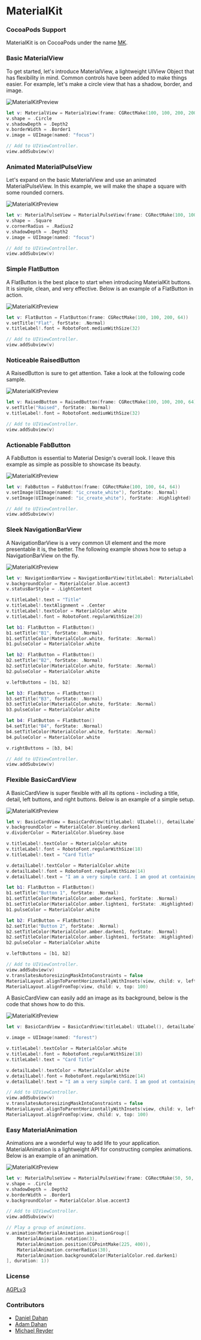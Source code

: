 # MaterialKit

### CocoaPods Support

MaterialKit is on CocoaPods under the name [MK](https://cocoapods.org/?q=MK).

### Basic MaterialView

To get started, let's introduce MaterialView, a lightweight UIView Object that has flexibility in mind. Common controls have been added to make things easier. For example, let's make a circle view that has a shadow, border, and image.

![MaterialKitPreview](http://www.materialkit.io/github/img1.png)

```swift
let v: MaterialView = MaterialView(frame: CGRectMake(100, 100, 200, 200))
v.shape = .Circle
v.shadowDepth = .Depth2
v.borderWidth = .Border1
v.image = UIImage(named: "focus")

// Add to UIViewController.
view.addSubview(v)
```

### Animated MaterialPulseView

Let's expand on the basic MaterialView and use an animated MaterialPulseView. In this example, we will make the shape a square with some rounded corners.

![MaterialKitPreview](http://www.materialkit.io/github/img2.gif)

```swift
let v: MaterialPulseView = MaterialPulseView(frame: CGRectMake(100, 100, 200, 200))
v.shape = .Square
v.cornerRadius = .Radius2
v.shadowDepth = .Depth2
v.image = UIImage(named: "focus")

// Add to UIViewController.
view.addSubview(v)
```

### Simple FlatButton

A FlatButton is the best place to start when introducing MaterialKit buttons. It is simple, clean, and very effective. Below is an example of a FlatButton in action.

![MaterialKitPreview](http://www.materialkit.io/github/img3.gif)

```swift
let v: FlatButton = FlatButton(frame: CGRectMake(100, 100, 200, 64))
v.setTitle("Flat", forState: .Normal)
v.titleLabel!.font = RobotoFont.mediumWithSize(32)

// Add to UIViewController.
view.addSubview(v)
```

### Noticeable RaisedButton

A RaisedButton is sure to get attention. Take a look at the following code sample.

![MaterialKitPreview](http://www.materialkit.io/github/img4.gif)

```swift
let v: RaisedButton = RaisedButton(frame: CGRectMake(100, 100, 200, 64))
v.setTitle("Raised", forState: .Normal)
v.titleLabel!.font = RobotoFont.mediumWithSize(32)

// Add to UIViewController.
view.addSubview(v)
```

### Actionable FabButton

A FabButton is essential to Material Design's overall look. I leave this example as simple as possible to showcase its beauty.

![MaterialKitPreview](http://www.materialkit.io/github/img5.gif)

```swift
let v: FabButton = FabButton(frame: CGRectMake(100, 100, 64, 64))
v.setImage(UIImage(named: "ic_create_white"), forState: .Normal)
v.setImage(UIImage(named: "ic_create_white"), forState: .Highlighted)

// Add to UIViewController.
view.addSubview(v)
```

### Sleek NavigationBarView

A NavigationBarView is a very common UI element and the more presentable it is, the better. The following example shows how to setup a NavigationBarView on the fly.

![MaterialKitPreview](http://www.materialkit.io/github/img6.gif)

```swift
let v: NavigationBarView = NavigationBarView(titleLabel: MaterialLabel())!
v.backgroundColor = MaterialColor.blue.accent3
v.statusBarStyle = .LightContent

v.titleLabel!.text = "Title"
v.titleLabel!.textAlignment = .Center
v.titleLabel!.textColor = MaterialColor.white
v.titleLabel!.font = RobotoFont.regularWithSize(20)

let b1: FlatButton = FlatButton()
b1.setTitle("B1", forState: .Normal)
b1.setTitleColor(MaterialColor.white, forState: .Normal)
b1.pulseColor = MaterialColor.white

let b2: FlatButton = FlatButton()
b2.setTitle("B2", forState: .Normal)
b2.setTitleColor(MaterialColor.white, forState: .Normal)
b2.pulseColor = MaterialColor.white

v.leftButtons = [b1, b2]

let b3: FlatButton = FlatButton()
b3.setTitle("B3", forState: .Normal)
b3.setTitleColor(MaterialColor.white, forState: .Normal)
b3.pulseColor = MaterialColor.white

let b4: FlatButton = FlatButton()
b4.setTitle("B4", forState: .Normal)
b4.setTitleColor(MaterialColor.white, forState: .Normal)
b4.pulseColor = MaterialColor.white

v.rightButtons = [b3, b4]

// Add to UIViewController.
view.addSubview(v)
```

### Flexible BasicCardView

A BasicCardView is super flexible with all its options - including a title, detail, left buttons, and right buttons. Below is an example of a simple setup.

![MaterialKitPreview](http://www.materialkit.io/github/img7.gif)

```swift
let v: BasicCardView = BasicCardView(titleLabel: UILabel(), detailLabel: UILabel())!
v.backgroundColor = MaterialColor.blueGrey.darken1
v.dividerColor = MaterialColor.blueGrey.base

v.titleLabel!.textColor = MaterialColor.white
v.titleLabel!.font = RobotoFont.regularWithSize(18)
v.titleLabel!.text = "Card Title"

v.detailLabel!.textColor = MaterialColor.white
v.detailLabel!.font = RobotoFont.regularWithSize(14)
v.detailLabel!.text = "I am a very simple card. I am good at containing small bits of information. I am convenient because I require little code to use effectively."

let b1: FlatButton = FlatButton()
b1.setTitle("Button 1", forState: .Normal)
b1.setTitleColor(MaterialColor.amber.darken1, forState: .Normal)
b1.setTitleColor(MaterialColor.amber.lighten1, forState: .Highlighted)
b1.pulseColor = MaterialColor.white

let b2: FlatButton = FlatButton()
b2.setTitle("Button 2", forState: .Normal)
b2.setTitleColor(MaterialColor.amber.darken1, forState: .Normal)
b2.setTitleColor(MaterialColor.amber.lighten1, forState: .Highlighted)
b2.pulseColor = MaterialColor.white

v.leftButtons = [b1, b2]

// Add to UIViewController.
view.addSubview(v)
v.translatesAutoresizingMaskIntoConstraints = false
MaterialLayout.alignToParentHorizontallyWithInsets(view, child: v, left: 20, right: 20)
MaterialLayout.alignFromTop(view, child: v, top: 100)
```

A BasicCardView can easily add an image as its background, below is the code that shows how to do this.

![MaterialKitPreview](http://www.materialkit.io/github/img8.gif)

```swift
let v: BasicCardView = BasicCardView(titleLabel: UILabel(), detailLabel: UILabel())!

v.image = UIImage(named: "forest")

v.titleLabel!.textColor = MaterialColor.white
v.titleLabel!.font = RobotoFont.regularWithSize(18)
v.titleLabel!.text = "Card Title"

v.detailLabel!.textColor = MaterialColor.white
v.detailLabel!.font = RobotoFont.regularWithSize(14)
v.detailLabel!.text = "I am a very simple card. I am good at containing small bits of information. I am convenient because I require little code to use effectively."

// Add to UIViewController.
view.addSubview(v)
v.translatesAutoresizingMaskIntoConstraints = false
MaterialLayout.alignToParentHorizontallyWithInsets(view, child: v, left: 20, right: 20)
MaterialLayout.alignFromTop(view, child: v, top: 100)
```

### Easy MaterialAnimation

Animations are a wonderful way to add life to your application. MaterialAnimation is a lightweight API for constructing complex animations. Below is an example of an animation.

![MaterialKitPreview](http://www.materialkit.io/github/img9.gif)

```swift
let v: MaterialPulseView = MaterialPulseView(frame: CGRectMake(50, 50, 200, 200))
v.shape = .Circle
v.shadowDepth = .Depth2
v.borderWidth = .Border1
v.backgroundColor = MaterialColor.blue.accent3

// Add to UIViewController.
view.addSubview(v)

// Play a group of animations.
v.animation(MaterialAnimation.animationGroup([
	MaterialAnimation.rotation(3),
	MaterialAnimation.position(CGPointMake(225, 400)),
	MaterialAnimation.cornerRadius(30),
	MaterialAnimation.backgroundColor(MaterialColor.red.darken1)
], duration: 1))
```

### License

[AGPLv3](http://choosealicense.com/licenses/agpl-3.0/)

### Contributors

* [Daniel Dahan](https://github.com/danieldahan)
* [Adam Dahan](https://github.com/adamdahan)
* [Michael Reyder](https://github.com/michaelReyder)
